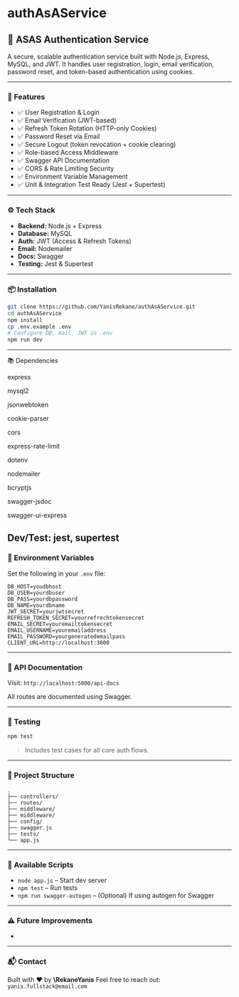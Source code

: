 # authAsAService
## 📘 ASAS Authentication Service

A secure, scalable authentication service built with Node.js, Express, MySQL, and JWT. It handles user registration, login, email verification, password reset, and token-based authentication using cookies.

---

### 🚀 Features

* ✅ User Registration & Login
* ✅ Email Verification (JWT-based)
* ✅ Refresh Token Rotation (HTTP-only Cookies)
* ✅ Password Reset via Email
* ✅ Secure Logout (token revocation + cookie clearing)
* ✅ Role-based Access Middleware
* ✅ Swagger API Documentation
* ✅ CORS & Rate Limiting Security
* ✅ Environment Variable Management
* ✅ Unit & Integration Test Ready (Jest + Supertest)

---

### ⚙️ Tech Stack

* **Backend:** Node.js + Express
* **Database:** MySQL
* **Auth:** JWT (Access & Refresh Tokens)
* **Email:** Nodemailer
* **Docs:** Swagger
* **Testing:** Jest & Supertest

---

### 📦 Installation

```bash
git clone https://github.com/YanisRekane/authAsAService.git
cd authAsAService
npm install
cp .env.example .env
# Configure DB, mail, JWT in .env
npm run dev
```
---

📚 Dependencies

express

mysql2

jsonwebtoken

cookie-parser

cors

express-rate-limit

dotenv

nodemailer

bcryptjs

swagger-jsdoc

swagger-ui-express

Dev/Test: jest, supertest
---

### 🔐 Environment Variables

Set the following in your `.env` file:

```
DB_HOST=youdbhost
DB_USER=yourdbuser
DB_PASS=yourdbpassword
DB_NAME=yourdbname
JWT_SECRET=yourjwtsecret
REFRESH_TOKEN_SECRET=yourrefrechtokensecret
EMAIL_SECRET=youremailtokensecret
EMAIL_USERNAME=youremailaddress
EMAIL_PASSWORD=yourgeneratedemailpass
CLIENT_URL=http://localhost:3000
```

---

### 📖 API Documentation

Visit:
`http://localhost:5000/api-docs`

All routes are documented using Swagger.

---

### 🧪 Testing

```bash
npm test
```

> Includes test cases for all core auth flows.

---

### 🧱 Project Structure

```
.
├── controllers/
├── routes/
├── middleware/
├── middleware/
├── config/
├── swagger.js
├── tests/
└── app.js
```

---

### 🧰 Available Scripts

* `node app.js` – Start dev server 
* `npm test` – Run tests
* `npm run swagger-autogen` – (Optional) If using autogen for Swagger

---

### ⚠️ Future Improvements

*

---

### 📬 Contact

Built with ❤️ by **\RekaneYanis**
Feel free to reach out: `yanis.fullstack@email.com`
